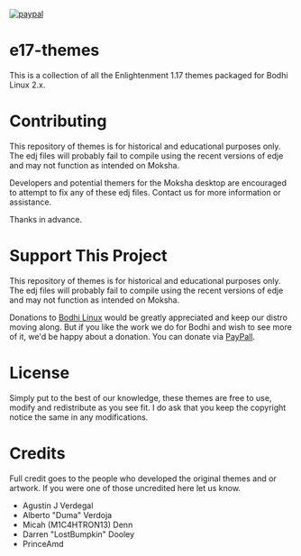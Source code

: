 [![paypal](https://www.paypalobjects.com/en_US/i/btn/btn_donate_SM.gif)](https://www.paypal.com/paypalme/rbtylee)

# e17-themes

This is a collection of all the Enlightenment 1.17 themes packaged for Bodhi Linux 2.x.

# Contributing

This repository of themes is for historical and educational purposes only. The edj files will probably fail to compile using the recent versions of edje and may not function as intended on Moksha.

Developers and potential themers for the Moksha desktop are encouraged to attempt to fix any of these edj files. Contact us for more information or assistance.

Thanks in advance.

# Support This Project

This repository of themes is for historical and educational purposes only. The edj files will probably fail to compile using the recent versions of edje and may not function as intended on Moksha. 

Donations to [Bodhi Linux](https://www.bodhilinux.com/donate/) would be greatly appreciated and keep our distro moving along. But if you like the work we do for Bodhi and wish to see more of it, we'd be happy about a donation. You can donate via [PayPall](https://www.paypal.com/paypalme/rbtylee).

# License

Simply put to the best of our knowledge, these themes are free to use, modify and redistribute as you see fit. I do ask that you keep the copyright notice the same in any modifications.

# Credits

Full credit goes to the people who developed the original themes and or artwork. If you were one of those uncredited here let us know.

* Agustin J Verdegal
* Alberto "Duma" Verdoja
* Micah (M1C4HTRON13) Denn
* Darren "LostBumpkin" Dooley
* PrinceAmd
